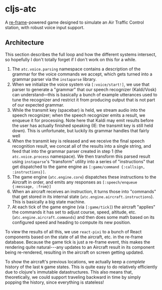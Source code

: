 # cljs-atc

A [re-frame](https://github.com/Day8/re-frame)-powered game designed to simulate an Air Traffic Control station, with robust voice input support.

## Architecture

This section describes the full loop and how the different systems intersect,
so hopefully I don't totally forget if I don't work on this for a while.

1. The `atc.voice.parsing` namespace contains a description of the grammar for
   the voice commands we accept, which gets turned into a grammar parser via the
   `instaparse` library.
2. When we initialize the voice system via `[:voice/start!]`, we use that parser
   to generate a "grammar" that our speech recognizer (Kaldi/Vosk) can understand—this is
   basically a bunch of example utterances used to tune the recognizer and restrict
   it from producing output that is not part of our expected grammar.
3. While the transmit key (spacebar) is held, we stream audio into the speech recognizer;
   when the speech recognizer emits a result, we enqueue it for processing. Note here that
   Kaldi may emit results before the user has actually finished speaking (IE:
   the transmit key is still held down). This is unfortunate, but luckily its grammar handles
   that fairly well
4. When the transmit key is released and we receive the final speech recognition result, we
   concat all of the results into a single string, and feed that into the grammar parser
   created in step 1 (the `atc.voice.process` namespace). We then transform
   this parsed result using `instaparse`'s "transform" utility into a series of
   "instructions" that get dispatched to the game engine as
   `[:game/command {:callsign, :instructions}]`.
5. The game engine (`atc.engine.core`) dispatches these instructions to the
   Aircraft in order, and emits any responses as `[:speech/enqueue {:message, :from}]`
6. When an aircraft receives an instruction, it turns those into "commands" that get
   stored in its internal state (`atc.engine.aircraft.instructions`). This is
   basically a big state machine.
7. At each tick of the game engine (via `[:game/tick]`) the aircraft "applies"
   the commands it has set to adjust course, speed, altitude, etc.
   (`atc.engine.aircraft.commands`) and then does some math based on its
   configured speed and heading to compute its new position.

To view the results of all this, we use `react-pixi` to a bunch of React components based on the state of all the aircraft, etc. in the re-frame database. Because the game tick is just a re-frame event, this makes the rendering quite natural---any updates to an Aircraft result in its component being re-rendered, resulting in the aircraft on screen getting updated.

To show the aircraft's previous locations, we actually keep a *complete* history of the last `N` game states. This is quite easy to do relatively efficiently due to clojure's immutable datastructures. This also means that, theoretically, we could support traveling backward in time by simply popping the history, since everything is stateless!
